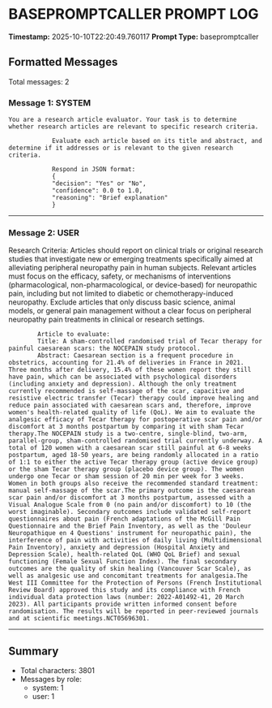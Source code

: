 # BASEPROMPTCALLER PROMPT LOG
**Timestamp:** 2025-10-10T22:20:49.760117
**Prompt Type:** basepromptcaller

## Formatted Messages
Total messages: 2

### Message 1: SYSTEM

```
You are a research article evaluator. Your task is to determine whether research articles are relevant to specific research criteria.

            Evaluate each article based on its title and abstract, and determine if it addresses or is relevant to the given research criteria.

            Respond in JSON format:
            {
            "decision": "Yes" or "No",
            "confidence": 0.0 to 1.0,
            "reasoning": "Brief explanation"
            }
```

---

### Message 2: USER

Research Criteria: Articles should report on clinical trials or original research studies that investigate new or emerging treatments specifically aimed at alleviating peripheral neuropathy pain in human subjects. Relevant articles must focus on the efficacy, safety, or mechanisms of interventions (pharmacological, non-pharmacological, or device-based) for neuropathic pain, including but not limited to diabetic or chemotherapy-induced neuropathy. Exclude articles that only discuss basic science, animal models, or general pain management without a clear focus on peripheral neuropathy pain treatments in clinical or research settings.

            Article to evaluate:
            Title: A sham-controlled randomised trial of Tecar therapy for painful caesarean scars: the NOCEPAIN study protocol.
            Abstract: Caesarean section is a frequent procedure in obstetrics, accounting for 21.4% of deliveries in France in 2021. Three months after delivery, 15.4% of these women report they still have pain, which can be associated with psychological disorders (including anxiety and depression). Although the only treatment currently recommended is self-massage of the scar, capacitive and resistive electric transfer (Tecar) therapy could improve healing and reduce pain associated with caesarean scars and, therefore, improve women's health-related quality of life (QoL). We aim to evaluate the analgesic efficacy of Tecar therapy for postoperative scar pain and/or discomfort at 3 months postpartum by comparing it with sham Tecar therapy.The NOCEPAIN study is a two-centre, single-blind, two-arm, parallel-group, sham-controlled randomised trial currently underway. A total of 120 women with a caesarean scar still painful at 6-8 weeks postpartum, aged 18-50 years, are being randomly allocated in a ratio of 1:1 to either the active Tecar therapy group (active device group) or the sham Tecar therapy group (placebo device group). The women undergo one Tecar or sham session of 20 min per week for 3 weeks. Women in both groups also receive the recommended standard treatment: manual self-massage of the scar.The primary outcome is the caesarean scar pain and/or discomfort at 3 months postpartum, assessed with a Visual Analogue Scale from 0 (no pain and/or discomfort) to 10 (the worst imaginable). Secondary outcomes include validated self-report questionnaires about pain (French adaptations of the McGill Pain Questionnaire and the Brief Pain Inventory, as well as the 'Douleur Neuropathique en 4 Questions' instrument for neuropathic pain), the interference of pain with activities of daily living (Multidimensional Pain Inventory), anxiety and depression (Hospital Anxiety and Depression Scale), health-related QoL (WHO QoL Brief) and sexual functioning (Female Sexual Function Index). The final secondary outcomes are the quality of skin healing (Vancouver Scar Scale), as well as analgesic use and concomitant treatments for analgesia.The West III Committee for the Protection of Persons (French Institutional Review Board) approved this study and its compliance with French individual data protection laws (number: 2022-A01492-41, 20 March 2023). All participants provide written informed consent before randomisation. The results will be reported in peer-reviewed journals and at scientific meetings.NCT05696301.

---

## Summary
- Total characters: 3801
- Messages by role:
  - system: 1
  - user: 1
